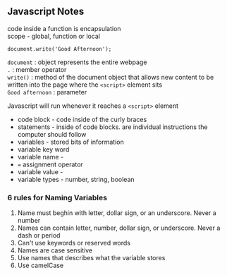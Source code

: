 ## Javascript Notes

code inside a function is encapsulation  
scope - global, function or local

```
document.write('Good Afternoon');
```
`document` : object represents the entire webpage  
`.` :  member operator  
`write()` : method of the document object  that allows new content to be written into the page where the `<script>` element sits  
`Good afternoon` : parameter

Javascript will run whenever it reaches a `<script>` element


- code block - code inside of the curly braces
- statements - inside of code blocks. are individual instructions the computer should follow
- variables - stored bits of information
- variable key word
- variable name -  
- ` = ` assignment operator
- variable value - 
- variable types - number, string, boolean

### 6 rules for Naming Variables

1. Name must beghin with letter, dollar sign, or an underscore. Never a number
1. Names can contain letter, number, dollar sign, or underscore. Never a dash or period
1. Can't use keywords or reserved words
1. Names are case sensitive
1. Use names that describes what the variable stores
1. Use camelCase